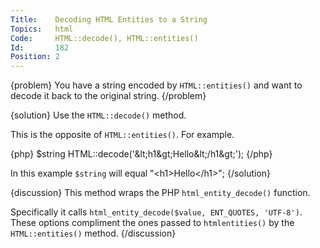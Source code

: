 ```yaml
---
Title:    Decoding HTML Entities to a String
Topics:   html
Code:     HTML::decode(), HTML::entities()
Id:       182
Position: 2
---
```


{problem}
You have a string encoded by `HTML::entities()` and want to decode it back to the original string.
{/problem}

{solution}
Use the `HTML::decode()` method.

This is the opposite of `HTML::entities()`. For example.

{php}
$string HTML::decode('&amp;lt;h1&amp;gt;Hello&amp;lt;/h1&amp;gt;');
{/php}

In this example `$string` will equal "&lt;h1&gt;Hello&lt;/h1&gt;";
{/solution}

{discussion}
This method wraps the PHP `html_entity_decode()` function.

Specifically it calls `html_entity_decode($value, ENT_QUOTES, 'UTF-8')`. These options compliment the ones passed to `htmlentities()` by the `HTML::entities()` method.
{/discussion}
